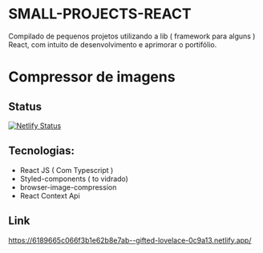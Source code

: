 # SMALL-PROJECTS-REACT
Compilado de pequenos projetos utilizando a lib ( framework para alguns ) React, com intuito de desenvolvimento e aprimorar o portifólio.

# Compressor de imagens 
## Status
[![Netlify Status](https://api.netlify.com/api/v1/badges/facf3069-0d61-44ff-96f7-ee3da2233b83/deploy-status)](https://app.netlify.com/sites/gifted-lovelace-0c9a13/deploys)

## Tecnologias:
- React JS  ( Com Typescript )
- Styled-components ( to vidrado)
- browser-image-compression
- React Context Api 

## Link
https://6189665c066f3b1e62b8e7ab--gifted-lovelace-0c9a13.netlify.app/
